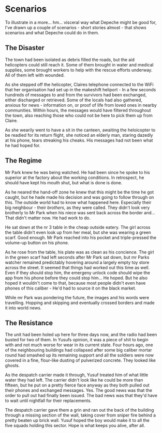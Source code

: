 # Scenarios

To illustrate in a more... hm... visceral way what Depeche might be good for, I've
drawn up a couple of scenarios - short stories almost - that shows scenarios and
what Depeche could do in them.

## The Disaster

The town had been isolated as debris filled the roads, but the aid helicopters
could still reach it. Some of them brought in water and medical supplies, some
brought workers to help with the rescue efforts underway. All of them left with
wounded.

As she stepped off the helicopter, Claires telephone connected to the WiFi that
her organisation had set up in the makeshift heliport - In a few seconds hundreds
of messages to and from the survivors had been exchanged, either discharged or
retrieved. Some of the locals had also gathered, anxious for news - information
on, or proof of life from loved ones in nearby communities. Within hours, the
messages would have filtered throughout the town, also reaching those who could
not be here to pick them up from Claire.

As she wearily went to have a sit in the canteen, awaiting the heloicopter to
be readied for its return flight, she noticed an elderly man, staring dazedly
at his phone, tears streaking his cheaks. His messages had not been what he
had hoped for.

## The Regime

Mr Park knew he was being watched. He had been since he spoke to his superior at
the factory about the working conditions. In retrospect, he should have kept his
mouth shut, but what is done is done.

As he neared the hand-off zone he knew that this might be the time he got caught,
but he hade made his decision and was going to follow through on this. The
outside world had to know what happened here. Especially their big neighbour -
their *brothers*, as they were called. They didn't look very brotherly to Mr
Park when his niece was sent back across the border and... That didn't matter
now. He had work to do.

He sat down at the nr 3 table in the cheap outside eatery. The girl across the
table didn't even look up from her meal, but she was wearing a green scarf.
Good enough. Mr Park reached into his pocket and triple-pressed the volume-up
button on his phone.

As he rose from the table, his plate was as clean as his concience. The girl in
the green scarf had left seconds after Mr Park sat down, but mr Parks watcher
remained predictably hovering around a largely empty toy store across the
street. It seemed that things had worked out this time as well. Even if they
should stop him, the emergeny unlock code should wipe the app from his phone
before they could stop him... He hoped. But he also hoped it wouldn't come to
that, because most people didn't even have phones of this caliber - He'd had
to source it on the black market.

While mr Park was pondering the future, the images and his words were
travelling. Hopping and skipping and eventually crossed borders and made it
into world news.

## The Resistance

The unit had been holed up here for three days now, and the radio had been busted
for two of them. In Yusufs opinion, it was a piece of shit to begin with and not
much worse for wear in its current state. Four hours ago, one of
the neighbouring buildings had collapsed after some big caliber mortar round had
smashed up its remaining support and all the soldiers were now covered in a
fine, flour-like dusting of pulverized concrete. They looked like ghosts.

As the despatch carrier made it through, Yusuf treated him of what little
water they had left. The carrier didn't look like he could be more than
fifteen, but he put on a pretty fierce face anyway as they both pulled out their
phones and exchanged messages. Yes. The good news was that the order to pull out
had finally been issued. The bad news was that they'd have to wait until nightfall
for their replacements.

The despatch carrier gave them a grin and ran out the back of the building
through a missing section of the wall, taking cover from sniper fire behind
a pretty beaten up brick wall. Yusuf hoped the boy would make it to all the five
squads holding this sector. Hope is what keeps you alive, after all.